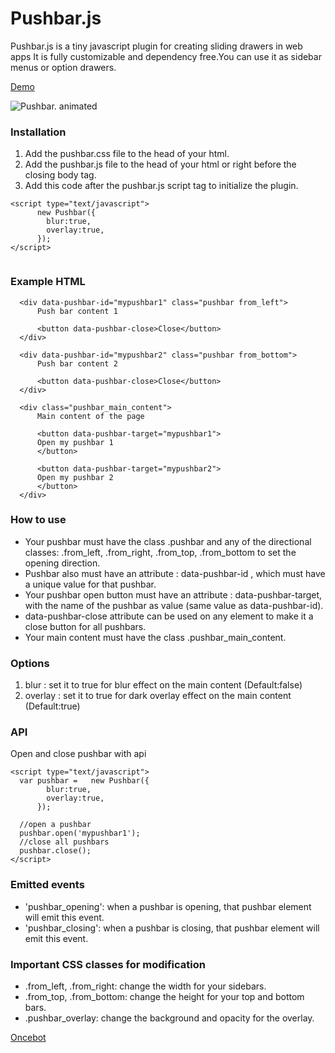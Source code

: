 # Pushbar.js
Pushbar.js is a tiny javascript plugin for creating sliding drawers in web apps
It is fully customizable and dependency free.You can use it as sidebar menus or option drawers.


[Demo](https://oncebot.github.io/pushbar.js/)

![Pushbar. animated](https://oncebot.github.io/pushbar.js/pushbar.js.gif)



### Installation

1. Add the pushbar.css file to the head of your html.
2. Add the pushbar.js file to the head of your html or right before the closing body tag.
3. Add this code after the pushbar.js script tag to initialize the plugin.
```
<script type="text/javascript">
      new Pushbar({
        blur:true,
        overlay:true,
      });
</script>
	
```

### Example HTML
```
  <div data-pushbar-id="mypushbar1" class="pushbar from_left">
      Push bar content 1

      <button data-pushbar-close>Close</button>
  </div>

  <div data-pushbar-id="mypushbar2" class="pushbar from_bottom">
      Push bar content 2

      <button data-pushbar-close>Close</button>
  </div>

  <div class="pushbar_main_content">
      Main content of the page

      <button data-pushbar-target="mypushbar1">
      Open my pushbar 1
      </button>

      <button data-pushbar-target="mypushbar2">
      Open my pushbar 2
      </button>
  </div>
 ```

### How to use 

* Your pushbar must have the class .pushbar and any of the directional classes: .from_left, .from_right, .from_top, .from_bottom to set the opening direction.
* Pushbar also must have an attribute : data-pushbar-id , which must have a unique value for that pushbar.
* Your pushbar open button must have an attribute : data-pushbar-target, with the name of the pushbar as value (same value as data-pushbar-id).
* data-pushbar-close attribute can be used on any element to make it a close button for all pushbars.
* Your main content must have the class .pushbar_main_content.

### Options

1. blur : set it to true for blur effect on the main content (Default:false)
2. overlay : set it to true for dark overlay effect on the main content (Default:true)

### API

Open and close pushbar with api
```
<script type="text/javascript">
  var pushbar =   new Pushbar({
        blur:true,
        overlay:true,
      });

  //open a pushbar
  pushbar.open('mypushbar1');	
  //close all pushbars
  pushbar.close();	
</script>
```

### Emitted events 
* 'pushbar_opening': when a pushbar is opening, that pushbar element will emit this event.
* 'pushbar_closing': when a pushbar is closing, that pushbar element will emit this event.

### Important CSS classes for modification 

* .from_left, .from_right: change the width for your sidebars.
* .from_top, .from_bottom: change the height for your top and bottom bars.
* .pushbar_overlay: change the background and opacity for the overlay.

[Oncebot](https://oncebot.com)
